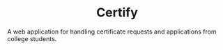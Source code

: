 <h1 style="text-align:center;">Certify</h1>
A web application for handling certificate requests and applications from college students.
